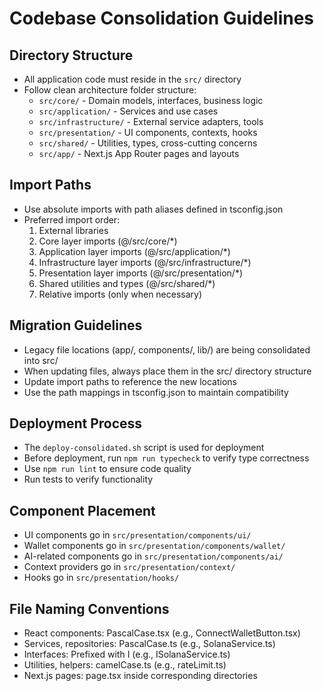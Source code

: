 # Codebase Consolidation Guidelines

## Directory Structure

- All application code must reside in the `src/` directory
- Follow clean architecture folder structure:
  - `src/core/` - Domain models, interfaces, business logic
  - `src/application/` - Services and use cases
  - `src/infrastructure/` - External service adapters, tools
  - `src/presentation/` - UI components, contexts, hooks
  - `src/shared/` - Utilities, types, cross-cutting concerns
  - `src/app/` - Next.js App Router pages and layouts

## Import Paths

- Use absolute imports with path aliases defined in tsconfig.json
- Preferred import order:
  1. External libraries
  2. Core layer imports (@/src/core/*)
  3. Application layer imports (@/src/application/*)
  4. Infrastructure layer imports (@/src/infrastructure/*)
  5. Presentation layer imports (@/src/presentation/*)
  6. Shared utilities and types (@/src/shared/*)
  7. Relative imports (only when necessary)

## Migration Guidelines

- Legacy file locations (app/, components/, lib/) are being consolidated into src/
- When updating files, always place them in the src/ directory structure
- Update import paths to reference the new locations
- Use the path mappings in tsconfig.json to maintain compatibility

## Deployment Process

- The `deploy-consolidated.sh` script is used for deployment
- Before deployment, run `npm run typecheck` to verify type correctness
- Use `npm run lint` to ensure code quality
- Run tests to verify functionality

## Component Placement

- UI components go in `src/presentation/components/ui/`
- Wallet components go in `src/presentation/components/wallet/`
- AI-related components go in `src/presentation/components/ai/`
- Context providers go in `src/presentation/context/`
- Hooks go in `src/presentation/hooks/`

## File Naming Conventions

- React components: PascalCase.tsx (e.g., ConnectWalletButton.tsx)
- Services, repositories: PascalCase.ts (e.g., SolanaService.ts)
- Interfaces: Prefixed with I (e.g., ISolanaService.ts)
- Utilities, helpers: camelCase.ts (e.g., rateLimit.ts)
- Next.js pages: page.tsx inside corresponding directories